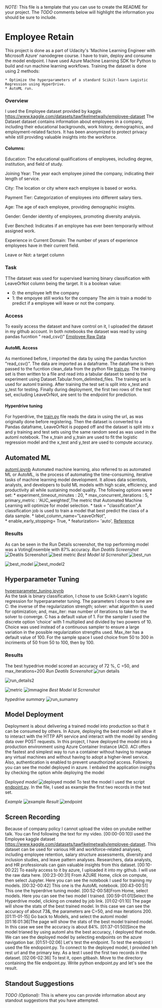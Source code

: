 *NOTE:* This file is a template that you can use to create the README for your project. The *TODO* comments below will highlight the information you should be sure to include.

# Employee Retain

This project is done as a part of Udacity's 'Machine Learning Engineer with Microsoft Azure' nanodegree course. I have to train, deploy and consume the model endpoint. I have used Azure Machine Learning SDK for Python to build and run machine learning workflows. Training the dataset is done using 2 methods:

    * Optimize the hyperparameters of a standard Scikit-learn Logistic Regression using HyperDrive.
    * AutoML run.


### Overview
I used the Employee dataset provided by kaggle. https://www.kaggle.com/datasets/tawfikelmetwally/employee-dataset
The Dataset dataset contains information about employees in a company, including their educational backgrounds, work history, demographics, and employment-related factors. It has been anonymized to protect privacy while still providing valuable insights into the workforce.

#### Columns:

Education: The educational qualifications of employees, including degree, institution, and field of study.

Joining Year: The year each employee joined the company, indicating their length of service.

City: The location or city where each employee is based or works.

Payment Tier: Categorization of employees into different salary tiers.

Age: The age of each employee, providing demographic insights.

Gender: Gender identity of employees, promoting diversity analysis.

Ever Benched: Indicates if an employee has ever been temporarily without assigned work.

Experience in Current Domain: The number of years of experience employees have in their current field.

Leave or Not: a target column

### Task
TThe dataset was used for supervised learning binary classification with LeaveOrNot column being the target. It is a boolean value:
* 0: the employee left the company
* 1: the empoyee still works for the company
The aim is train a model to predict if a employee will leave or not the company. 

### Access
To easily access the dataset and have control on it, I uploaded the dataset in my github account. In both notebooks the dataset was read by using pandas fucntion " read_csv()"
[Employee Raw Data](https://raw.githubusercontent.com/AnnaDM87/Udacity_CAPSTONE/main/starter_file/Employee.csv)

#### AutoML Access
As mentioned before, I imported the data by using the pandas function "read_csv()". The data are imported as a dataframe. The dataframe is then passed to the fucntion clean_data from the python file [train.py](https://github.com/AnnaDM87/Udacity_CAPSTONE/blob/main/starter_file/train.py).
The training set is then written to a file and read into a tabular dataset to send to the experiment using Dataset.Tabular.from_delimited_files. The training set is used for automl training. After training the test set is split into x_test and y_test for testing. Finally during deployment, the first two rows of the test set, excluding LeaveOrNot, are sent to the endpoint for prediction.
#### Hyperdrive tuning
For hyperdrive, the [train.py](https://github.com/AnnaDM87/Udacity_CAPSTONE/blob/main/starter_file/train.py) file reads the data in using the url, as was originally done before registering. Then the dataset is converted to a Pandas dataframe, LeaveOrNot is popped off and the dataset is split into x and y training and test sets using the same random seed as was used in the automl notebook.
The x_train and y_train are used to fit the logistic regression model and the x_test and y_test are used to compute accuracy.

## Automated ML
[automl.ipynb](https://github.com/AnnaDM87/Udacity_CAPSTONE/blob/main/starter_file/automl.ipynb)
Automated machine learning, also referred to as automated ML or AutoML, is the process of automating the time-consuming, iterative tasks of machine learning model development. It allows data scientists, analysts, and developers to build ML models with high scale, efficiency, and productivity all while sustaining model quality.
The following options were set:
    * experiment_timeout_minutes : 20,
    * max_concurrent_iterations : 5,
    * primary_metric  : 'AUC_weighted',The metric that Automated Machine Learning will optimize for model selection.
    * task = "classification",A classification job is used to train a model that best predict the class of a data sample. 
    * label_column_name="LeaveOrNot",   
    * enable_early_stopping= True,
    * featurization= 'auto',
[Reference](https://learn.microsoft.com/en-us/python/api/azure-ai-ml/azure.ai.ml.automl?view=azure-python)
### Results

As can be seen in the Run Details screenshot, the top performing model was a VotingEnsemble with 87% accuracy.
_Run Deatils Screenshot_
![Deatils Screenshot](https://github.com/AnnaDM87/Udacity_CAPSTONE/blob/main/starter_file/screenshot/run_details_automl.png?raw=true)
![best metric](https://github.com/AnnaDM87/Udacity_CAPSTONE/blob/main/starter_file/screenshot/autml_metric_chart.png?raw=true)
_Best Model Id Scrrenshot_
![best_run](https://github.com/AnnaDM87/Udacity_CAPSTONE/blob/main/starter_file/screenshot/best_run_automl.png?raw=true)

![best_model](https://github.com/AnnaDM87/Udacity_CAPSTONE/blob/main/starter_file/screenshot/best_model_automl.png?raw=true)
![best_model2](https://github.com/AnnaDM87/Udacity_CAPSTONE/blob/main/starter_file/screenshot/best_model_png_automl.png?raw=true)

## Hyperparameter Tuning
[hyperparameter_tuning.ipynb](https://github.com/AnnaDM87/Udacity_CAPSTONE/blob/main/starter_file/hyperparameter_tuning.ipynb)  
As the task is binary classification, I chose to use Scikit-Learn's logistic regression for hyperparameter tuning.
The parameters I chose to tune are C: the inverse of the regularization strength; solver: what algorithm is used for optimization; and, max_iter: max number of iterations to take for the solver to converge.
C has a default value of 1. For the sampler I used the discrete option 'choice' with 1 multiplied and divided by two powers of 10. Choice was used instead of a continuous sampler to ensure a large variation in the possible regularization strengths used.
Max_iter has a default value of 100. For the sample space I used choice from 50 to 300 in incriments of 50 from 50 to 100, then by 100.




### Results
The best hypedrive model scored an accuracy of 72 %, C =50, and max_iterations=200
_Run Deatils Screenshot_
![run details](https://github.com/AnnaDM87/Udacity_CAPSTONE/blob/main/starter_file/screenshot/run_details_hyper.png?raw=true)

![run_details2](https://github.com/AnnaDM87/Udacity_CAPSTONE/blob/main/starter_file/screenshot/run_details_hyper_2.png?raw=true)


![metric](https://github.com/AnnaDM87/Udacity_CAPSTONE/blob/main/starter_file/screenshot/results_hyper.png?raw=true)
![immagine](https://github.com/AnnaDM87/Udacity_CAPSTONE/assets/22540529/e5dc9f45-fa20-4986-b9af-b3bd2351bcf0)
_Best Model Id Scrrenshot_

_hypedrive summary_ 
![run_sumamry](https://github.com/AnnaDM87/Udacity_CAPSTONE/blob/main/starter_file/screenshot/hyperdrive_sumamry.png?raw=true)
## Model Deployment
Deployment is about delivering a trained model into production so that it can be consumed by others. In Azure, deploying the best model will allow it to interact with the HTTP API service and interact with the model by sending data over POST requests. In this project, I have deployed the model into a production environment using Azure Container Instance (ACI). ACI offers the fastest and simplest way to run a container without having to manage any virtual machines and without having to adopt a higher-level service. Also, authentication is enabled to prevent unauthorized access.
Following you can see the model deployed in azure. I enbaled the application insigths by checking the option while deploying the model


_Deployed model_
![deployed model](https://github.com/AnnaDM87/Udacity_CAPSTONE/blob/main/starter_file/screenshot/deploymodel.png?raw=true)
To test the model I used the script [endpoint.py](https://github.com/AnnaDM87/Udacity_CAPSTONE/blob/main/starter_file/endpoint.py). In the file, I used as example the first two records in the test set.

_Example_
![example](https://github.com/AnnaDM87/Udacity_CAPSTONE/blob/main/starter_file/screenshot/example.png?raw=true)
_Result_
![endpoint](https://github.com/AnnaDM87/Udacity_CAPSTONE/blob/main/starter_file/screenshot/endpoint.png?raw=true)


## Screen Recording
Because of company policy I cannot upload the video on youtube neither talk. You can find following the text for my video.
[00:00-00:10]I used the Employee kaggle dataset https://www.kaggle.com/datasets/tawfikelmetwally/employee-dataset. This dataset can be used for various HR and workforce-related analyses, including employee retention, salary structure assessments, diversity and inclusion studies, and leave pattern analyses. Researchers, data analysts, and HR professionals can gain valuable insights from this dataset.
[00:10-00:22] To easily access to it by azure, I uploaded it into my github. I will use the raw data here.
[00:23-00:31] From AZURE Home, click on compute, then select Jupyter. Here you can see the notebook I used for training my models.
[00:32-00:42] This one is the AutoML notebook.
[00:43-00:51] This one the hyperdrive tuning model.
[00:52-00:58]From Home, select models. Here you can see the two model I trained.
[00:59-01:01]Select the Hyperdrive model, clicking on created by job link.
[01:02-01:10] The page will show the stats of the best trained model. In this case we can see the accuracy of about 73&, the parameters are C=50, and max iterations 200.
[01:11-01-15] Go back to Models, and select the automl model
[01:16:01:36]The page will show the stats of the best model trained model. In this case we see the accuracy is about 84%.
[01:37-01:50]Since the model trianed by using automl ahs the best accuracy, I deployed that mode. We can see the deployed model by selecting endpoints on the azure navigation bar.
[01:51-02:06] Let's test the endpoint. To test the endpoint I used the file endopoint.py. To connect to the deployed model, I provided teh rest url and the primary key. As a test I used the first two records in the dataset.
[02:06-02:36] To test it, open gitbash. Move to the directory containing the file endpoint.py. Write python endpoint.py and let's see the result.

## Standout Suggestions
*TODO (Optional):* This is where you can provide information about any standout suggestions that you have attempted.

